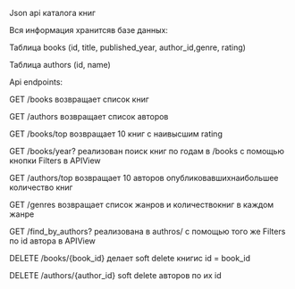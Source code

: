 Json api каталога книг 

Вся информация хранитсяв базе данных: 

Таблица books (id, title, published_year, author_id,genre, rating) 

Таблица authors (id, name) 


Api endpoints:

GET /books возвращает список книг

GET /authors возвращает список авторов

GET /books/top возвращает 10 книг с наивысшим rating 

GET /books/year? реализован поиск книг по годам в /books с помощью кнопки Filters в APIView

GET /authors/top возвращает 10 авторов опубликовавшихнаибольшее количество книг 

GET /genres возвращает список жанров и количествокниг в каждом жанре 

GET /find_by_authors? реализована в authros/ с помощью того же Filters по id автора в APIView


DELETE /books/{book_id} делает soft delete книгис id = book_id 

DELETE /authors/{author_id} soft delete авторов по их id

